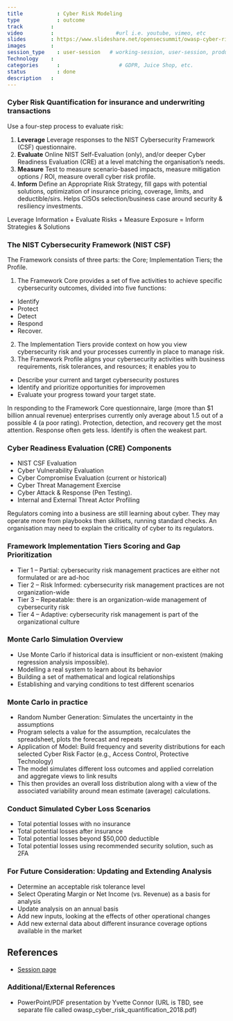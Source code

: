 ```yaml
---
title        	: Cyber Risk Modeling
type         	: outcome
track         :
video         :                    #url i.e. youtube, vimeo, etc
slides        : https://www.slideshare.net/opensecsummit/owasp-cyber-risk-quantification-2018                    #url i.e. slideshare
images        :
session_type 	: user-session   # working-session, user-session, product-session
Technology    :
categories   	:                  	# GDPR, Juice Shop, etc.
status      	: done
description	  :
---
```


### Cyber Risk Quantification for insurance and underwriting transactions

Use a four-step process to evaluate risk:

1. **Leverage** Leverage responses to the NIST Cybersecurity Framework (CSF) questionnaire.
2. **Evaluate** Online NIST Self-Evaluation (only), and/or deeper Cyber Readiness Evaluation (CRE) at a level matching the organisation’s needs.
3. **Measure** Test to measure scenario-based impacts, measure mitigation options / ROI, measure overall cyber risk profile.
4. **Inform** Define an Appropriate Risk Strategy, fill gaps with potential solutions, optimization of insurance pricing, coverage, limits, and deductible/sirs. Helps CISOs selection/business case around security & resiliency investments.

Leverage Information + Evaluate Risks + Measure Exposure = Inform Strategies & Solutions

### The NIST Cybersecurity Framework (NIST CSF)

The Framework consists of three parts:  the Core; Implementation Tiers; the Profile.

1. The Framework Core provides a set of five activities to achieve specific cybersecurity outcomes, divided into five functions: 
  - Identify
  - Protect
  - Detect
  - Respond
  - Recover.
2. The Implementation Tiers provide context on how you view cybersecurity risk and your processes currently in place to manage risk.
3. The Framework Profile aligns your cybersecurity activities with business requirements, risk tolerances, and resources; it enables you to 
  - Describe your current and target cybersecurity postures
  - Identify and prioritize opportunities for improvemen
  - Evaluate your progress toward your target state.

In responding to the Framework Core questionnaire, large (more than $1 billion annual revenue) enterprises currently only average about 1.5 out of a possible 4 (a poor rating). Protection, detection, and recovery get the most attention. Response often gets less. Identify is often the weakest part.

### Cyber Readiness Evaluation (CRE) Components

- NIST CSF Evaluation
- Cyber Vulnerability Evaluation
- Cyber Compromise Evaluation (current or historical)
- Cyber Threat Management Exercise
- Cyber Attack & Response (Pen Testing).
- Internal and External Threat Actor Profiling

Regulators coming into a business are still learning about cyber. They may operate more from playbooks then skillsets, running standard checks. An organisation may need to explain the criticality of cyber to its regulators.

### Framework Implementation Tiers Scoring and Gap Prioritization

- Tier 1 – Partial: cybersecurity risk management practices are either not formulated or are ad-hoc
- Tier 2 – Risk Informed: cybersecurity risk management practices are not organization-wide
- Tier 3 – Repeatable: there is an organization-wide management of cybersecurity risk
- Tier 4 – Adaptive: cybersecurity risk management is part of the organizational culture

### Monte Carlo Simulation Overview

- Use Monte Carlo if historical data is insufficient or non-existent (making regression analysis impossible).
- Modelling a real system to learn about its behavior
- Building a set of mathematical and logical relationships
- Establishing and varying conditions to test different scenarios

### Monte Carlo in practice

- Random Number Generation: Simulates the uncertainty in the assumptions
- Program selects a value for the assumption, recalculates the spreadsheet, plots the forecast and repeats
- Application of Model: Build frequency and severity distributions for each selected Cyber Risk Factor (e.g., Access Control, Protective Technology)
- The model simulates different loss outcomes and applied correlation and aggregate views to link results
- This then provides an overall loss distribution along with a view of the associated variability around mean estimate (average) calculations.

### Conduct Simulated Cyber Loss Scenarios

- Total potential losses with no insurance
- Total potential losses after insurance
- Total potential losses beyond $50,000 deductible
- Total potential losses using recommended security solution, such as 2FA

### For Future Consideration: Updating and Extending Analysis

- Determine an acceptable risk tolerance level
- Select Operating Margin or Net Income (vs. Revenue) as a basis for analysis
- Update analysis on an annual basis
- Add new inputs, looking at the effects of other operational changes
- Add new external data about different insurance coverage options available in the market

## References
- [Session page](https://open-security-summit.org/tracks/ciso/working-sessions/cyber-risk-modeling/)

### Additional/External References
- PowerPoint/PDF presentation by Yvette Connor
(URL is TBD, see separate file called owasp_cyber_risk_quantification_2018.pdf)
